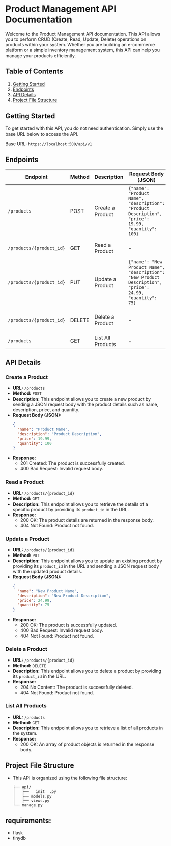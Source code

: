 # Product Management API Documentation

Welcome to the Product Management API documentation. This API allows you to perform CRUD (Create, Read, Update, Delete) operations on products within your system. Whether you are building an e-commerce platform or a simple inventory management system, this API can help you manage your products efficiently.

## Table of Contents
1. [Getting Started](#getting-started)
2. [Endpoints](#endpoints)
3. [API Details](#api-details)
4. [Project File Structure](#project-file-structure)

## Getting Started
To get started with this API, you do not need authentication. Simply use the base URL below to access the API.

Base URL: `https://localhost:500/api/v1`

## Endpoints

| Endpoint               | Method | Description                                  | Request Body (JSON)                                                  | Response                                                      |
|------------------------|--------|----------------------------------------------|-----------------------------------------------------------------------|---------------------------------------------------------------|
| `/products`            | POST   | Create a Product                             | ``` {"name": "Product Name", "description": "Product Description", "price": 19.99, "quantity": 100} ``` | 201 Created, 400 Bad Request                                  |
| `/products/{product_id}` | GET    | Read a Product                               | -                                                                     | 200 OK, 404 Not Found                                       |
| `/products/{product_id}` | PUT    | Update a Product                             | ``` {"name": "New Product Name", "description": "New Product Description", "price": 24.99, "quantity": 75} ``` | 200 OK, 400 Bad Request, 404 Not Found                       |
| `/products/{product_id}` | DELETE | Delete a Product                             | -                                                                     | 204 No Content, 404 Not Found                               |
| `/products`            | GET    | List All Products                            | -                                                                     | 200 OK 

## API Details

### Create a Product
- **URL:** `/products`
- **Method:** `POST`
- **Description:** This endpoint allows you to create a new product by sending a JSON request body with the product details such as name, description, price, and quantity.
- **Request Body (JSON):**
  ```json
  {
    "name": "Product Name",
    "description": "Product Description",
    "price": 19.99,
    "quantity": 100
  }
  ```
- **Response:**
  - 201 Created: The product is successfully created.
  - 400 Bad Request: Invalid request body.

### Read a Product
- **URL:** `/products/{product_id}`
- **Method:** `GET`
- **Description:** This endpoint allows you to retrieve the details of a specific product by providing its `product_id` in the URL.
- **Response:**
  - 200 OK: The product details are returned in the response body.
  - 404 Not Found: Product not found.

### Update a Product
- **URL:** `/products/{product_id}`
- **Method:** `PUT`
- **Description:** This endpoint allows you to update an existing product by providing its `product_id` in the URL and sending a JSON request body with the updated product details.
- **Request Body (JSON):**
  ```json
  {
    "name": "New Product Name",
    "description": "New Product Description",
    "price": 24.99,
    "quantity": 75
  }
  ```
- **Response:**
  - 200 OK: The product is successfully updated.
  - 400 Bad Request: Invalid request body.
  - 404 Not Found: Product not found.

### Delete a Product
- **URL:** `/products/{product_id}`
- **Method:** `DELETE`
- **Description:** This endpoint allows you to delete a product by providing its `product_id` in the URL.
- **Response:**
  - 204 No Content: The product is successfully deleted.
  - 404 Not Found: Product not found.

### List All Products
- **URL:** `/products`
- **Method:** `GET`
- **Description:** This endpoint allows you to retrieve a list of all products in the system.
- **Response:**
  - 200 OK: An array of product objects is returned in the response body.

## Project File Structure
- This API is organized using the following file structure:
  ```
  ├── api/
  │   ├── __init__.py
  │   ├── models.py
  │   ├── views.py
  └── manage.py
  ```

## requirements:

- flask
- tinydb
